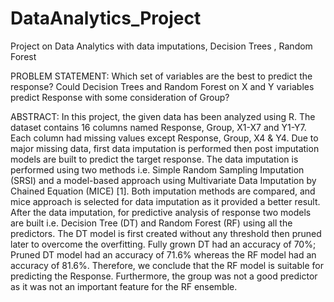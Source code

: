 # DataAnalytics_Project
Project on Data Analytics with data imputations, Decision Trees , Random Forest

PROBLEM STATEMENT:
Which set of variables are the best to predict the response? Could Decision Trees and Random Forest on X and Y variables predict Response with some consideration of Group?

ABSTRACT:
In this project, the given data has been analyzed using R. The dataset contains 16 columns named Response, Group, X1-X7 and Y1-Y7. Each column had missing values except Response, Group, X4 & Y4. Due to major missing data, first data imputation is performed then post imputation models are built to predict the target response. The data imputation is performed using two methods i.e. Simple Random Sampling Imputation (SRSI) and a model-based approach using Multivariate Data Imputation by Chained Equation (MICE) [1]. Both imputation methods are compared, and mice approach is selected for data imputation as it provided a better result. After the data imputation, for predictive analysis of response two models are built i.e. Decision Tree (DT) and Random Forest (RF) using all the predictors. The DT model is first created without any threshold then pruned later to overcome the overfitting. Fully grown DT had an accuracy of 70%; Pruned DT model had an accuracy of 71.6% whereas the RF model had an accuracy of 81.6%. Therefore, we conclude that the RF model is suitable for predicting the Response. Furthermore, the group was not a good predictor as it was not an important feature for the RF ensemble.
